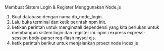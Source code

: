 Membuat Sistem Login & Register Menggunakan Node.js

1. Buat database dengan nama db_node_login
2. Lalu buka terminal dan ketik perintah npm init.
3. ketikan perintah untuk menginstall dependensi yang kita perlukan untuk membangun sistem login dan register ini.
   npm i express express-session body-parser req-flash mysql ejs.
4. ketik perintah berikut untuk menjalankan proect
   node index.js
